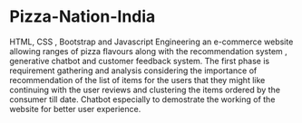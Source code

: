 # Pizza-Nation-India
HTML, CSS , Bootstrap and Javascript
Engineering an e-commerce website allowing ranges of pizza flavours along with the recommendation system , generative chatbot and customer feedback system. The first phase is requirement gathering and analysis considering the importance of recommendation of the list of items for the users that they might like continuing with the user reviews and clustering the items ordered by the consumer till date. Chatbot especially to demostrate the working of the website for better user experience.
